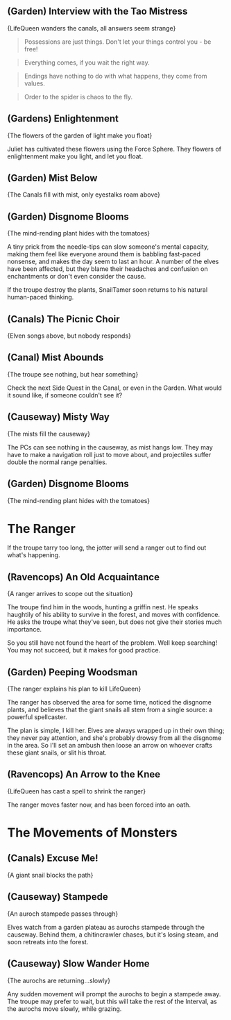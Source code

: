 (Garden) Interview with the Tao Mistress
-----
{LifeQueen wanders the canals, all answers seem strange}

> Possessions are just things.  Don't let your things control you - be free!

> Everything comes, if you wait the right way.

> Endings have nothing to do with what happens, they come from values.

> Order to the spider is chaos to the fly.


(Gardens) Enlightenment
-----
{The flowers of the garden of light make you float}

Juliet has cultivated these flowers using the Force Sphere.
They flowers of enlightenment make you light, and let you float.

(Garden) Mist Below
-----
{The Canals fill with mist, only eyestalks roam above}


(Garden) Disgnome Blooms
-----
{The mind-rending plant hides with the tomatoes}

A tiny prick from the needle-tips can slow someone's mental capacity, making them feel like everyone around them is babbling fast-paced nonsense, and makes the day seem to last an hour.
A number of the elves have been affected, but they blame their headaches and confusion on enchantments or don't even consider the cause.

If the troupe destroy the plants, SnailTamer soon returns to his natural human-paced thinking.

(Canals) The Picnic Choir
-----
{Elven songs above, but nobody responds}


(Canal) Mist Abounds
-----
{The troupe see nothing, but hear something}

Check the next Side Quest in the Canal, or even in the Garden.
What would it sound like, if someone couldn't see it?

(Causeway) Misty Way
-----
{The mists fill the causeway}

The PCs can see nothing in the causeway, as mist hangs low.
They may have to make a navigation roll just to move about, and projectiles suffer double the normal range penalties.

(Garden) Disgnome Blooms
-----
{The mind-rending plant hides with the tomatoes}

# The Ranger

If the troupe tarry too long, the jotter will send a ranger out to find out what's happening.

(Ravencops) An Old Acquaintance
-----
{A ranger arrives to scope out the situation}

The troupe find him in the woods, hunting a griffin nest.
He speaks haughtily of his ability to survive in the forest, and moves with confidence.
He asks the troupe what they've seen, but does not give their stories much importance.

>>>
So you still have not found the heart of the problem.
Well keep searching!
You may not succeed, but it makes for good practice.
>>>

(Garden) Peeping Woodsman
-----
{The ranger explains his plan to kill LifeQueen}

The ranger has observed the area for some time, noticed the disgnome plants, and believes that the giant snails all stem from a single source: a powerful spellcaster.

>>>
The plan is simple, I kill her.
Elves are always wrapped up in their own thing; they never pay attention, and she's probably drowsy from all the disgnome in the area.
So I'll set an ambush then loose an arrow on whoever crafts these giant snails, or slit his throat.
>>>

(Ravencops) An Arrow to the Knee
-----
{LifeQueen has cast a spell to shrink the ranger}

The ranger moves faster now,
and has been forced into an oath.


# The Movements of Monsters

(Canals) Excuse Me!
-----
{A giant snail blocks the path}



(Causeway) Stampede
-----
{An auroch stampede passes through}

Elves watch from a garden plateau as aurochs stampede through the causeway.
Behind them, a chitincrawler chases, but it's losing steam, and soon retreats into the forest.

(Causeway) Slow Wander Home
-----
{The aurochs are returning...slowly}

Any sudden movement will prompt the aurochs to begin a stampede away.
The troupe may prefer to wait, but this will take the rest of the Interval, as the aurochs move slowly, while grazing.

